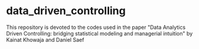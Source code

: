 # data_driven_controlling
This repository is devoted to the codes used in the paper "Data Analytics Driven Controlling:  bridging statistical modeling and managerial intuition" by Kainat Khowaja and Daniel Saef
